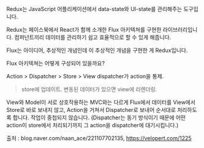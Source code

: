 Redux는 JavaScript 어플리케이션에서 data-state와 UI-state를 관리해주는 도구입니다.

Redux는 페이스북에서 React가 함께 소개한 Flux 아키텍쳐를 구현한 라이브러리입니다. 컴퍼넌트끼리 데이터를 관리하기 쉽고 효율적으로 할 수 있게 해줍니다.


Flux는 아이디어, 추상적인 개념인데 이 추상적인 개념을 구현한 게 Redux입니다.

Flux 아키텍쳐는 어떻게 구성되어 있을까요?

Action > Dispatcher > Store > View
  dispatcher가 action을 통제.
  > store에 업데이트. 변동된 데이터가 있으면 view에 리렌더링.

View와 Model이 서로 상호작용하는 MVC와는 다르게 Flux에서 데이터를 View에서 Store로 바로 보내지 않고, Action을 거쳐서 Dispatcher로 보내어 순서대로 처리하도록 합니다. 작업이 중첩되지 않습니다. 
(Dispatcher는 동기 방식이기 때문에 어떤 action이 store에서 처리되기까지 그 action을 dispatcher에 대기시킵니다.)



출처 : blog.naver.com/naan_ace/221107702135, https://velopert.com/1225

